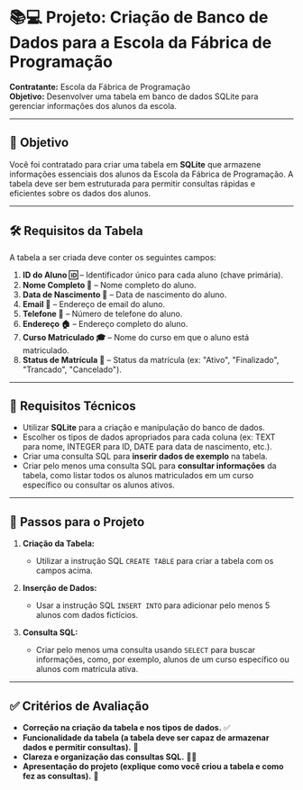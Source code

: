 # 📚💻 Projeto: Criação de Banco de Dados para a Escola da Fábrica de Programação

**Contratante:** Escola da Fábrica de Programação  
**Objetivo:** Desenvolver uma tabela em banco de dados SQLite para gerenciar informações dos alunos da escola.

---

## 🎯 Objetivo

Você foi contratado para criar uma tabela em **SQLite** que armazene informações essenciais dos alunos da Escola da Fábrica de Programação. A tabela deve ser bem estruturada para permitir consultas rápidas e eficientes sobre os dados dos alunos.

---

## 🛠️ Requisitos da Tabela

A tabela a ser criada deve conter os seguintes campos:

1. **ID do Aluno 🆔** – Identificador único para cada aluno (chave primária).
2. **Nome Completo 📝** – Nome completo do aluno.
3. **Data de Nascimento 🎂** – Data de nascimento do aluno.
4. **Email 📧** – Endereço de email do aluno.
5. **Telefone 📱** – Número de telefone do aluno.
6. **Endereço 🏠** – Endereço completo do aluno.
7. **Curso Matriculado 🎓** – Nome do curso em que o aluno está matriculado.
8. **Status de Matrícula 🔄** – Status da matrícula (ex: "Ativo", "Finalizado", "Trancado", "Cancelado").

---

## 🧩 Requisitos Técnicos

- Utilizar **SQLite** para a criação e manipulação do banco de dados.
- Escolher os tipos de dados apropriados para cada coluna (ex: TEXT para nome, INTEGER para ID, DATE para data de nascimento, etc.).
- Criar uma consulta SQL para **inserir dados de exemplo** na tabela.
- Criar pelo menos uma consulta SQL para **consultar informações** da tabela, como listar todos os alunos matriculados em um curso específico ou consultar os alunos ativos.

---

## 📝 Passos para o Projeto

1. **Criação da Tabela:**
   - Utilizar a instrução SQL `CREATE TABLE` para criar a tabela com os campos acima.

2. **Inserção de Dados:**
   - Usar a instrução SQL `INSERT INTO` para adicionar pelo menos 5 alunos com dados fictícios.

3. **Consulta SQL:**
   - Criar pelo menos uma consulta usando `SELECT` para buscar informações, como, por exemplo, alunos de um curso específico ou alunos com matrícula ativa.

---

## ✅ Critérios de Avaliação

- **Correção na criação da tabela e nos tipos de dados.** ✅
- **Funcionalidade da tabela (a tabela deve ser capaz de armazenar dados e permitir consultas).** 💪
- **Clareza e organização das consultas SQL.** 👨‍💻
- **Apresentação do projeto (explique como você criou a tabela e como fez as consultas).** 📝


